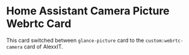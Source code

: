 # Home Assistant Camera Picture Webrtc Card
This card switched between `glance-picture` card to the `custom:webrtc-camera` card of AlexxIT.